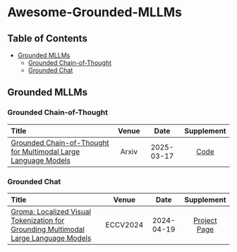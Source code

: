 # Awesome-Grounded-MLLMs

## Table of Contents
- [Grounded MLLMs](#grounded-mllms)
    - [Grounded Chain-of-Thought](#grounded-chain-of-thought)
    - [Grounded Chat](#grounded-chat) 


## Grounded MLLMs

### Grounded Chain-of-Thought
|  Title  |   Venue  |   Date   | Supplement|
|:--------|:--------:|:--------:|:--------:|
| [Grounded Chain-of-Thought for Multimodal Large Language Models](https://arxiv.org/abs/2503.12799) | Arxiv | 2025-03-17 | [Code](https://anonymous.4open.science/r/GCoT-04D1/README.md) 


### Grounded Chat
|  Title  |   Venue  |   Date   | Supplement|
|:--------|:--------:|:--------:|:--------:|
| [Groma: Localized Visual Tokenization for Grounding Multimodal Large Language Models](https://www.ecva.net/papers/eccv_2024/papers_ECCV/papers/01023.pdf) | ECCV2024 | 2024-04-19 | [Project Page](https://groma-mllm.github.io/)